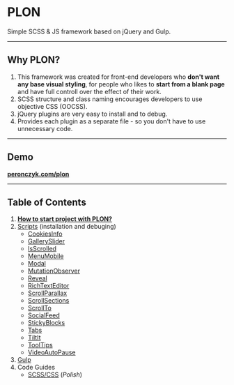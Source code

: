 # PLON
Simple SCSS & JS framework based on jQuery and Gulp.

---
## Why PLON?
1. This framework was created for front-end developers who **don't want any base visual styling**, for people who likes to **start from a blank page** and have full controll over the effect of their work.
2. SCSS structure and class naming encourages developers to use objective CSS (OOCSS).
3. jQuery plugins are very easy to install and to debug.
3. Provides each plugin as a separate file - so you don't have to use unnecessary code.

---
## Demo
[**peronczyk.com/plon**](http://peronczyk.com/plon/)

---
## Table of Contents

1. [**How to start project with PLON?**](/docs/README.md)
2. [Scripts](/docs/scripts/README.md) (installation and debuging)
    * [CookiesInfo](/docs/Scripts/CookiesInfo.md)
    * [GallerySlider](/docs/Scripts/GallerySlider.md)
    * [IsScrolled](/docs/Scripts/IsScrolled.md)
    * [MenuMobile](/docs/Scripts/MenuMobile.md)
    * [Modal](/docs/Scripts/Modal.md)
    * [MutationObserver](/docs/Scripts/MutationObserver.md)
    * [Reveal](/docs/Scripts/Reveal.md)
    * [RichTextEditor](/docs/Scripts/RichTextEditor.md)
    * [ScrollParallax](/docs/Scripts/ScrollParallax.md)
    * [ScrollSections](/docs/Scripts/ScrollSections.md)
    * [ScrollTo](/docs/Scripts/ScrollTo.md)
    * [SocialFeed](/docs/Scripts/SocialFeed.md)
    * [StickyBlocks](/docs/Scripts/StickyBlocks.md)
    * [Tabs](/docs/Scripts/Tabs.md)
    * [TiltIt](/docs/Scripts/TiltIt.md)
    * [ToolTips](/docs/Scripts/ToolTips.md)
    * [VideoAutoPause](/docs/Scripts/VideoAutoPause.md)
3. [Gulp](/docs/gulp.md)
4. Code Guides
    * [SCSS/CSS](/docs/CodeGuides/scss.md) (_Polish_)